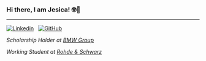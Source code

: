 ### Hi there, I am Jesica! 🤓👋
* * *
[![Linkedin](https://i.stack.imgur.com/gVE0j.png)](https://www.linkedin.com/brigittajesica)
&nbsp;
[![GitHub](https://i.stack.imgur.com/tskMh.png)](https://github.com/brigittajesica)

_Scholarship Holder at [BMW Group](https://www.linkedin.com/company/bmw-group/)_

_Working Student at [Rohde & Schwarz](https://www.linkedin.com/company/rohde-&-schwarz/)_

<!--
**brigittajesica/brigittajesica** is a ✨ _special_ ✨ repository because its `README.md` (this file) appears on your GitHub profile.

Here are some ideas to get you started:

- 🔭 I’m currently working on ...
- 🌱 I’m currently learning ...
- 👯 I’m looking to collaborate on ...
- 🤔 I’m looking for help with ...
- 💬 Ask me about ...
- 📫 How to reach me: ...
- 😄 Pronouns: ...
- ⚡ Fun fact: ...
-->
